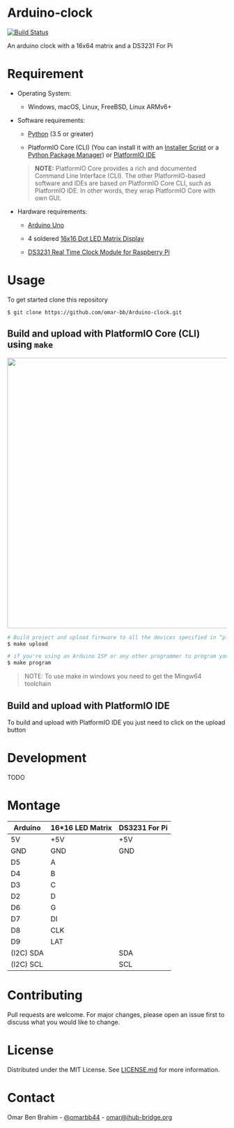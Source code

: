 # Arduino-clock

[![Build Status](https://travis-ci.org/omar-bb/Arduino-clock.svg?branch=master)](https://travis-ci.org/github/omar-bb/Arduino-clock)

An arduino clock with a 16x64 matrix and a DS3231 For Pi

# Requirement

* Operating System:
    
    - Windows, macOS, Linux, FreeBSD, Linux ARMv6+

* Software requirements:
    
    - [Python](https://www.python.org/downloads/) (3.5 or greater)

    - PlatformIO Core (CLI) (You can install it with an [Installer Script](https://docs.platformio.org/en/latest/core/installation.html#installer-script) or a [Python Package Manager](https://docs.platformio.org/en/latest/core/installation.html#python-package-manager)) or [PlatformIO IDE](https://platformio.org/install)

    > **NOTE:** PlatformIO Core provides a rich and documented Command Line Interface (CLI). The other PlatformIO-based software and IDEs are based on PlatformIO Core CLI, such as PlatformIO IDE. In other words, they wrap PlatformIO Core with own GUI.

* Hardware requirements:
    
    - [Arduino Uno](https://store.arduino.cc/arduino-uno-rev3)

    - 4 soldered [16x16 Dot LED Matrix Display](https://www.elabpeers.com/led-matrix-display.html)
    
    - [DS3231 Real Time Clock Module for Raspberry Pi](https://www.pishop.us/product/ds3231-real-time-clock-module-for-raspberry-pi/)

# Usage

To get started clone this repository

```
$ git clone https://github.com/omar-bb/Arduino-clock.git
```

## Build and upload with PlatformIO Core (CLI) using `make`

<img src="img/makeupload.gif" width="620">

```bash
# Build project and upload firmware to all the devices specified in “platformio.ini”
$ make upload

# if you're using an Arduino ISP or any other programmer to program your arduino use the following command
$ make program
```

> NOTE: To use make in windows you need to get the Mingw64 toolchain

## Build and upload with PlatformIO IDE

To build and upload with PlatformIO IDE you just need to click on the upload button

# Development

TODO

# Montage

| Arduino   | 16*16 LED Matrix | DS3231 For Pi |
|-----------|------------------|---------------|
| 5V        | +5V              | +5V           |
| GND       | GND              | GND           |
| D5        | A                |               |
| D4        | B                |               |
| D3        | C                |               |
| D2        | D                |               |
| D6        | G                |               |
| D7        | DI               |               |
| D8        | CLK              |               |
| D9        | LAT              |               |
| (I2C) SDA |                  | SDA           |
| (I2C) SCL |                  | SCL           |

# Contributing

Pull requests are welcome. For major changes, please open an issue first to discuss what you would like to change.

# License

Distributed under the MIT License. See [LICENSE.md](LICENSE.md) for more information.

# Contact

Omar Ben Brahim - [@omarbb44](https://twitter.com/omarbb44) - omar@ihub-bridge.org
